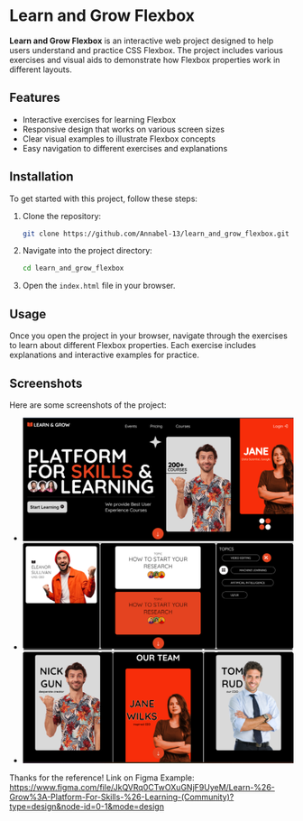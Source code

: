 
# Learn and Grow Flexbox

**Learn and Grow Flexbox** is an interactive web project designed to help users understand and practice CSS Flexbox. 
The project includes various exercises and visual aids to demonstrate how Flexbox properties work in different layouts.

## Features

- Interactive exercises for learning Flexbox
- Responsive design that works on various screen sizes
- Clear visual examples to illustrate Flexbox concepts
- Easy navigation to different exercises and explanations

## Installation

To get started with this project, follow these steps:

1. Clone the repository:

   ```bash
   git clone https://github.com/Annabel-13/learn_and_grow_flexbox.git
   ```

2. Navigate into the project directory:

   ```bash
   cd learn_and_grow_flexbox
   ```

3. Open the `index.html` file in your browser.

## Usage

Once you open the project in your browser, navigate through the exercises to learn about different Flexbox properties.
Each exercise includes explanations and interactive examples for practice.

## Screenshots

Here are some screenshots of the project:

- ![Screenshot 1](https://github.com/Annabel-13/learn_and_grow_flexbox/blob/main/screenshots/first_screen.png)
- ![Screenshot 2](https://github.com/Annabel-13/learn_and_grow_flexbox/blob/main/screenshots/second_screenshot.png)
- ![Screenshot 3](https://github.com/Annabel-13/learn_and_grow_flexbox/blob/main/screenshots/third_screen.png)

Thanks for the reference! Link on Figma Example:
https://www.figma.com/file/JkQVRq0CTwOXuGNjF9UyeM/Learn-%26-Grow%3A-Platform-For-Skills-%26-Learning-(Community)?type=design&node-id=0-1&mode=design
